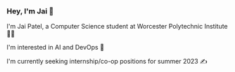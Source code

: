### Hey, I'm Jai 👋
I'm Jai Patel, a Computer Science student at Worcester Polytechnic Institute :man_technologist:

I'm interested in AI and DevOps :crystal_ball:

I'm currently seeking internship/co-op positions for summer 2023 :writing_hand:
